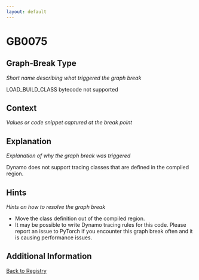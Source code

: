 ```yaml
---
layout: default
---
```

# GB0075

## Graph-Break Type
*Short name describing what triggered the graph break*

LOAD_BUILD_CLASS bytecode not supported

## Context
*Values or code snippet captured at the break point*



## Explanation
*Explanation of why the graph break was triggered*

Dynamo does not support tracing classes that are defined in the compiled region.

## Hints
*Hints on how to resolve the graph break*

- Move the class definition out of the compiled region.
- It may be possible to write Dynamo tracing rules for this code. Please report an issue to PyTorch if you encounter this graph break often and it is causing performance issues.


## Additional Information

<!-- ADDITIONAL INFORMATION START - Add custom information below this line -->

<!-- ADDITIONAL INFORMATION END -->

[Back to Registry](../index.html)
